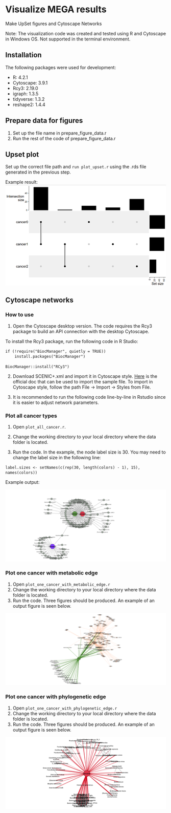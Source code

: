 # Visualize MEGA results

Make UpSet figures and Cytoscape Networks

Note: The visualization code was created and tested using R and Cytoscape in Windows OS. Not supported in the terminal environment.

## Installation

The following packages were used for development:

- R: 4.2.1
- Cytoscape: 3.9.1
- Rcy3: 2.19.0
- igraph: 1.3.5
- tidyverse: 1.3.2
- reshape2: 1.4.4

## Prepare data for figures

1. Set up the file name in prepare_figure_data.r
2. Run the rest of the code of prepare_figure_data.r

## Upset plot

Set up the correct file path and ```run plot_upset.r``` using the .rds file generated in the previous step.

Example result:
![](./img/example_upset_plot.png)

## Cytoscape networks

### How to use

1. Open the Cytoscape desktop version. The code requires the Rcy3 package to build an API connection with the desktop Cytoscape. 

To install the Rcy3 package, run the following code in R Studio:
```
if (!require("BiocManager", quietly = TRUE))
    install.packages("BiocManager")

BiocManager::install("RCy3")
```
2. Download SCENIC+.xml and import it in Cytoscape style. [Here](https://manual.cytoscape.org/en/stable/Styles.html#:~:text=You%20can%20import%20the%20sample,Import%20%E2%86%92%20Styles%20from%20File%E2%80%A6.) is the official doc that can be used to import the sample file. To import in Cytoscape style, follow the path File → Import → Styles from File.

3. It is recommended to run the following code line-by-line in Rstudio since it is easier to adjust network parameters.

### Plot all cancer types

1. Open ```plot_all_cancer.r```. 
2. Change the working directory to your local directory where the data folder is located.

3. Run the code. In the example, the node label size is 30. You may need to change the label size in the following line:

```
label.sizes <- setNames(c(rep(30, length(colors) - 1), 15), names(colors))
```

Example output:

![](./img/example_all_cancer.png)

### Plot one cancer with metabolic edge

1. Open ```plot_one_cancer_with_metabolic_edge.r```
2. Change the working directory to your local directory where the data folder is located.
3. Run the code. Three figures should be produced. An example of an output figure is seen below.

![](./img/example_metabolic_edge.png)

### Plot one cancer with phylogenetic edge

1. Open ```plot_one_cancer_with_phylogenetic_edge.r```
2. Change the working directory to your local directory where the data folder is located.
3. Run the code. Three figures should be produced. An example of an output figure is seen below.

![](./img/example_phylogenetic_edge.png)